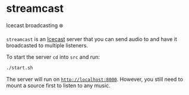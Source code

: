 # streamcast

Icecast broadcasting ❄️

`streamcast` is an [Icecast](https://icecast.org) server that you can send audio to and have it broadcasted to multiple listeners.

To start the server `cd` into `src` and run:

```sh
./start.sh
```

The server will run on [`http://localhost:8000`](http://localhost:8000).
However, you still need to mount a source first to listen to any music.
